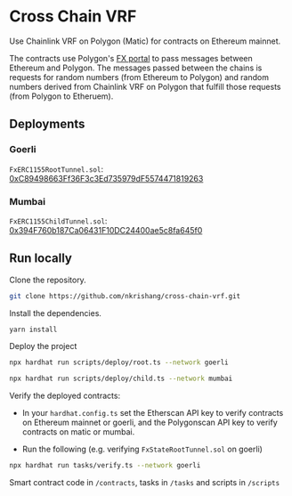 # Cross Chain VRF

Use Chainlink VRF on Polygon (Matic) for contracts on Ethereum mainnet.

The contracts use Polygon's [FX portal](https://github.com/fx-portal/contracts) to pass messages between Ethereum and Polygon. The messages passed between the chains is requests for random numbers (from Ethereum to Polygon) and random numbers derived from Chainlink VRF on Polygon that fulfill those requests (from Polygon to Etheruem).

## Deployments

### Goerli
`FxERC1155RootTunnel.sol`: [0xC89498663Ff36F3c3Ed735979dF5574471819263](https://goerli.etherscan.io/address/0xC89498663Ff36F3c3Ed735979dF5574471819263#code)

### Mumbai
`FxERC1155ChildTunnel.sol`: [0x394F760b187Ca06431F10DC24400ae5c8fa645f0](https://mumbai.polygonscan.com/address/0x394F760b187Ca06431F10DC24400ae5c8fa645f0#code)

## Run locally

Clone the repository.

```bash
git clone https://github.com/nkrishang/cross-chain-vrf.git
```

Install the dependencies. 

```bash
yarn install
```

Deploy the project

```bash
npx hardhat run scripts/deploy/root.ts --network goerli
```

```bash
npx hardhat run scripts/deploy/child.ts --network mumbai
```

Verify the deployed contracts:

- In your `hardhat.config.ts` set the Etherscan API key to verify contracts on Ethereum mainnet or goerli, and the Polygonscan API key
to verify contracts on matic or mumbai.

- Run the following (e.g. verifying `FxStateRootTunnel.sol` on goerli)

```bash
npx hardhat run tasks/verify.ts --network goerli
```

Smart contract code in `/contracts`, tasks in `/tasks` and scripts in `/scripts`
